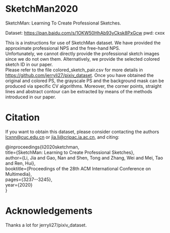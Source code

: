 # SketchMan2020
SketchMan: Learning To Create Professional Sketches.

Dataset: https://pan.baidu.com/s/1OKW50HhAb93yCksk8PxGcw 
pwd: cxox 

This is a instructions for use of SketchMan dataset. We have provided the approximate professional NPS and the free-hand NPS.  
Unfortunately, we cannot directly provide the professional sketch images since we do not own them. Alternatively, we provide the selected colored sketch ID in our paper.  
Please refer to the file colored_sketch_pair.csv for more details in https://github.com/jerryli27/pixiv_dataset.
Once you have obtained the original and colored PS, the grayscale PS and the background mask can be produced via specific CV algorithms. 
Moreover, the corner points, straight lines and abstract contour can be extracted by means of the methods introduced in our paper. 

# Citation

If you want to obtain this dataset, please consider contacting the authors lcxnn@cuc.edu.cn or jia.li@cripac.ia.ac.cn, and citing:

@inproceedings{li2020sketchman,  
  title={SketchMan: Learning to Create Professional Sketches},  
  author={Li, Jia and Gao, Nan and Shen, Tong and Zhang, Wei and Mei, Tao and Ren, Hui},  
  booktitle={Proceedings of the 28th ACM International Conference on Multimedia},  
  pages={3237--3245},  
  year={2020}  
}

# Acknowledgements
Thanks a lot for jerryli27/pixiv_dataset.
